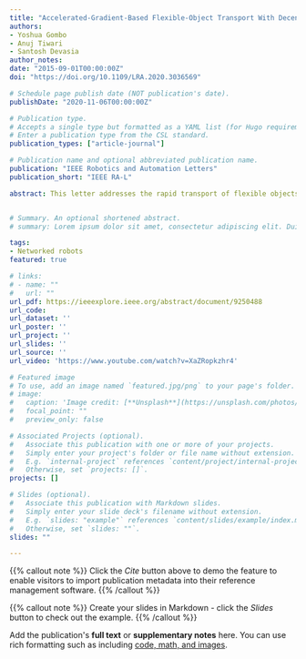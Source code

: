 ```yaml
---
title: "Accelerated-Gradient-Based Flexible-Object Transport With Decentralized Robot Teams"
authors:
- Yoshua Gombo
- Anuj Tiwari
- Santosh Devasia
author_notes:
date: "2015-09-01T00:00:00Z"
doi: "https://doi.org/10.1109/LRA.2020.3036569"

# Schedule page publish date (NOT publication's date).
publishDate: "2020-11-06T00:00:00Z"

# Publication type.
# Accepts a single type but formatted as a YAML list (for Hugo requirements).
# Enter a publication type from the CSL standard.
publication_types: ["article-journal"]

# Publication name and optional abbreviated publication name.
publication: "IEEE Robotics and Automation Letters"
publication_short: "IEEE RA-L"

abstract: This letter addresses the rapid transport of flexible objects without increasing deformation, from one position to another, using a decentralized robotic team, rather than using a single large robot. However, current decentralized control theories do not ensure that the robot responses will remain cohesive (i.e., all robots move in a similar manner) during the transport process. This can lead to potentially large distortion, internal stress and damage when transporting sensitive objects. The main contribution of this work is to use an accelerated-gradient-based approach for faster transport without increasing the object deformation. Alternatively, for the same transport time, the approach allows the reduction of the object deformation. An advantage is that the proposed gradient-based approach can be implemented using an accelerated delayed self reinforcement (A-DSR) approach that requires only local force sensing by each robot, without additional inter-robot communication. Comparative experimental results, with and without A-DSR, show reduction in deformations by 60% for the same transport time, and a reduction of 59% in transport time for the same level of object deformation.


# Summary. An optional shortened abstract.
# summary: Lorem ipsum dolor sit amet, consectetur adipiscing elit. Duis posuere tellus ac convallis placerat. Proin tincidunt magna sed ex sollicitudin condimentum.

tags:
- Networked robots
featured: true

# links:
# - name: ""
#   url: ""
url_pdf: https://ieeexplore.ieee.org/abstract/document/9250488
url_code: 
url_dataset: ''
url_poster: ''
url_project: ''
url_slides: ''
url_source: ''
url_video: 'https://www.youtube.com/watch?v=XaZRopkzhr4'

# Featured image
# To use, add an image named `featured.jpg/png` to your page's folder. 
# image:
#   caption: 'Image credit: [**Unsplash**](https://unsplash.com/photos/jdD8gXaTZsc)'
#   focal_point: ""
#   preview_only: false

# Associated Projects (optional).
#   Associate this publication with one or more of your projects.
#   Simply enter your project's folder or file name without extension.
#   E.g. `internal-project` references `content/project/internal-project/index.md`.
#   Otherwise, set `projects: []`.
projects: []

# Slides (optional).
#   Associate this publication with Markdown slides.
#   Simply enter your slide deck's filename without extension.
#   E.g. `slides: "example"` references `content/slides/example/index.md`.
#   Otherwise, set `slides: ""`.
slides: ""

---
```




{{% callout note %}}
Click the *Cite* button above to demo the feature to enable visitors to import publication metadata into their reference management software.
{{% /callout %}}

{{% callout note %}}
Create your slides in Markdown - click the *Slides* button to check out the example.
{{% /callout %}}

Add the publication's **full text** or **supplementary notes** here. You can use rich formatting such as including [code, math, and images](https://docs.hugoblox.com/content/writing-markdown-latex/).
